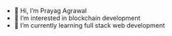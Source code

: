 - 👋 Hi, I’m Prayag Agrawal
- 👀 I’m interested in blockchain development
- 🌱 I’m currently learning full stack web development

<!---
ZPrayag/ZPrayag is a ✨ special ✨ repository because its `README.md` (this file) appears on your GitHub profile.
You can click the Preview link to take a look at your changes.
--->

